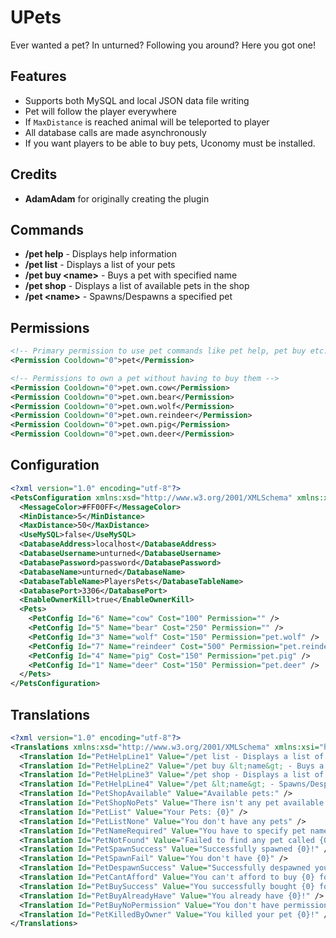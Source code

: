 # UPets
Ever wanted a pet? In unturned? Following you around? Here you got one!

## Features
- Supports both MySQL and local JSON data file writing
- Pet will follow the player everywhere
- If `MaxDistance` is reached animal will be teleported to player
- All database calls are made asynchronously
- If you want players to be able to buy pets, Uconomy must be installed.

## Credits
* **AdamAdam** for originally creating the plugin

## Commands
- **/pet help** - Displays help information
- **/pet list** - Displays a list of your pets
- **/pet buy \<name\>** - Buys a pet with specified name
- **/pet shop** - Displays a list of available pets in the shop
- **/pet \<name\>** - Spawns/Despawns a specified pet

## Permissions
```xml
<!-- Primary permission to use pet commands like pet help, pet buy etc. -->
<Permission Cooldown="0">pet</Permission>

<!-- Permissions to own a pet without having to buy them -->
<Permission Cooldown="0">pet.own.cow</Permission>
<Permission Cooldown="0">pet.own.bear</Permission>
<Permission Cooldown="0">pet.own.wolf</Permission>
<Permission Cooldown="0">pet.own.reindeer</Permission>
<Permission Cooldown="0">pet.own.pig</Permission>
<Permission Cooldown="0">pet.own.deer</Permission>
```


## Configuration
```xml
<?xml version="1.0" encoding="utf-8"?>
<PetsConfiguration xmlns:xsd="http://www.w3.org/2001/XMLSchema" xmlns:xsi="http://www.w3.org/2001/XMLSchema-instance">
  <MessageColor>#FF00FF</MessageColor>
  <MinDistance>5</MinDistance>
  <MaxDistance>50</MaxDistance>
  <UseMySQL>false</UseMySQL>
  <DatabaseAddress>localhost</DatabaseAddress>
  <DatabaseUsername>unturned</DatabaseUsername>
  <DatabasePassword>password</DatabasePassword>
  <DatabaseName>unturned</DatabaseName>
  <DatabaseTableName>PlayersPets</DatabaseTableName>
  <DatabasePort>3306</DatabasePort>
  <EnableOwnerKill>true</EnableOwnerKill>
  <Pets>
    <PetConfig Id="6" Name="cow" Cost="100" Permission="" />
    <PetConfig Id="5" Name="bear" Cost="250" Permission="" />
    <PetConfig Id="3" Name="wolf" Cost="150" Permission="pet.wolf" />
    <PetConfig Id="7" Name="reindeer" Cost="500" Permission="pet.reindeer" />
    <PetConfig Id="4" Name="pig" Cost="150" Permission="pet.pig" />
    <PetConfig Id="1" Name="deer" Cost="150" Permission="pet.deer" />
  </Pets>
</PetsConfiguration>
```

## Translations
```xml
<?xml version="1.0" encoding="utf-8"?>
<Translations xmlns:xsd="http://www.w3.org/2001/XMLSchema" xmlns:xsi="http://www.w3.org/2001/XMLSchema-instance">
  <Translation Id="PetHelpLine1" Value="/pet list - Displays a list of your pets" />
  <Translation Id="PetHelpLine2" Value="/pet buy &lt;name&gt; - Buys a pet with specified name" />
  <Translation Id="PetHelpLine3" Value="/pet shop - Displays a list of available pets in the shop" />
  <Translation Id="PetHelpLine4" Value="/pet &lt;name&gt; - Spawns/Despawns a specified pet" />
  <Translation Id="PetShopAvailable" Value="Available pets:" />
  <Translation Id="PetShopNoPets" Value="There isn't any pet available in the shop" />
  <Translation Id="PetList" Value="Your Pets: {0}" />
  <Translation Id="PetListNone" Value="You don't have any pets" />
  <Translation Id="PetNameRequired" Value="You have to specify pet name" />
  <Translation Id="PetNotFound" Value="Failed to find any pet called {0}" />
  <Translation Id="PetSpawnSuccess" Value="Successfully spawned {0}!" />
  <Translation Id="PetSpawnFail" Value="You don't have {0}" />
  <Translation Id="PetDespawnSuccess" Value="Successfully despawned your {0}!" />
  <Translation Id="PetCantAfford" Value="You can't afford to buy {0} for ${1}" />
  <Translation Id="PetBuySuccess" Value="You successfully bought {0} for ${1}!" />
  <Translation Id="PetBuyAlreadyHave" Value="You already have {0}!" />
  <Translation Id="PetBuyNoPermission" Value="You don't have permission to buy {0}!" />
  <Translation Id="PetKilledByOwner" Value="You killed your pet {0}!" />
</Translations>
```